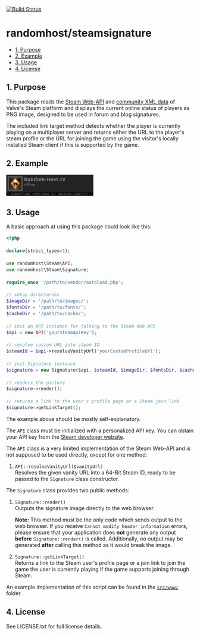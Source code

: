 [![Build Status][1]][2]

# randomhost/steamsignature

<!-- TOC -->
* [1. Purpose](#1-purpose)
* [2. Example](#2-example)
* [3. Usage](#3-usage)
* [4. License](#4-license)
<!-- TOC -->

## 1. Purpose

This package reads the [Steam Web-API][3] and [community XML data][4] of Valve's
Steam platform and displays the current online status of players as PNG image,
designed to be used in forum and blog signatures.

The included link target method detects whether the player is currently playing
on a multiplayer server and returns either the URL to the player's steam profile
or the URL for joining the game using the visitor's locally installed Steam
client if this is supported by the game.

## 2. Example

[![Example Signature][5]][6]

## 3. Usage

A basic approach at using this package could look like this:

```php
<?php

declare(strict_types=1);

use randomhost\Steam\API;
use randomhost\Steam\Signature;

require_once '/path/to/vendor/autoload.php';

// setup directories
$imageDir = '/path/to/images/';
$fontsDir = '/path/to/fonts/';
$cacheDir = '/path/to/cache/';

// init an API instance for talking to the Steam Web API
$api = new API('yourSteamApiKey');

// resolve custom URL into steam ID
$steamId = $api->resolveVanityUrl('yourCustomProfileUrl');

// init Signature instance
$signature = new Signature($api, $steamId, $imageDir, $fontsDir, $cacheDir);

// renders the picture
$signature->render();

// returns a link to the user's profile page or a Steam join link
$signature->getLinkTarget();
```

The example above should be mostly self-explanatory.

The `API` class must be initialized with a personalized API key. You can obtain
your API key from the [Steam developer website][7].

The `API` class is a very limited implementation of the Steam Web-API and is not
supposed to be used directly, except for one method:

1. `API::resolveVanityUrl($vanityUrl)`  
    Resolves the given vanity URL into a 64-Bit Steam ID, ready to be passed to
    the `Signature` class constructor.

The `Signature` class provides two public methods:

1. `Signature::render()`  
    Outputs the signature image directly to the web browser.  
      
    **Note:** This method must be the only code which sends output to the web
    browser. If you receive `Cannot modify header information` errors, please
    ensure that your application does **not** generate any output **before**
    `Signature::render()` is called. Additionally, no output may be generated
    **after** calling this method as it would break the image.
    
2. `Signature::getLinkTarget()`  
    Returns a link to the Steam user's profile page or a join link to join the
    game the user is currently playing if the game supports joining through
    Steam.
 
An example implementation of this script can be found in the [`src/www/`](src/www)
folder.

## 4. License

See LICENSE.txt for full license details.


[1]: https://github.com/randomhost/steamsignature/actions/workflows/php.yml/badge.svg
[2]: https://github.com/randomhost/steamsignature/actions/workflows/php.yml
[3]: https://developer.valvesoftware.com/wiki/Steam_Web_API
[4]: https://partner.steamgames.com/documentation/community_data
[5]: src/data/images/example.png
[6]: https://steamcommunity.com/id/randomhosttv
[7]: http://steamcommunity.com/dev
